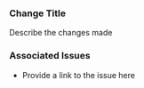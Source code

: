 ### Change Title

Describe the changes made

### Associated Issues

- Provide a link to the issue here
